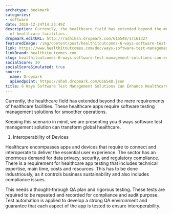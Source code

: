 ```yaml
---
archetype: bookmark
categories:
- software
date: 2018-12-24T14:23:49Z
description: Currently, the healthcare field has extended beyond the mere requirements
  of healthcare facilities.
dropmark.editURL: http://radhikan.dropmark.com/616548/17161327
featuredImage: /img/content/post/healthitoutcomes-6-ways-software-test-management-solutions-can-enhance-healthcare-apps.JPG
link: https://www.healthitoutcomes.com/doc/ways-software-test-management-solutions-can-enhance-healthcare-apps-0001
linkBrand: healthitoutcomes.com
slug: healthitoutcomes-6-ways-software-test-management-solutions-can-enhance-healthcare-apps
socialScore: 30
socialScoreSimulated: true
source:
  name: Dropmark
  apiendpoint: https://shah.dropmark.com/616548.json
title: 6 Ways Software Test Management Solutions Can Enhance Healthcare Apps
---
```

Currently, the healthcare field has extended beyond the mere requirements of healthcare facilities. These healthcare apps require software testing management solutions for smoother operations.

Keeping this scenario in mind, we are presenting you 6 ways software test management solution can transform global healthcare.

1. Interoperability of Devices

Healthcare encompasses apps and devices that require to connect and interoperate to deliver the essential user experience. The sector has an enormous demand for data privacy, security, and regulatory compliance. There is a requirement for healthcare app testing that includes technical expertise, main time, costs and resources. This has to be done industriously, as it controls business sustainability and also includes compliance issues.

This needs a thought-through QA plan and rigorous testing. These tests are required to be repeated and recorded for compliance and audit purpose. Test automation is applied to develop a strong QA environment and guarantee that each aspect of the app is tested to ensure interoperability.

